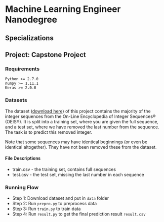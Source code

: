 # Machine Learning Engineer Nanodegree
## Specializations
## Project: Capstone Project

### Requirements

    Python >= 2.7.0
    numpy >= 1.11.1
    Keras >= 2.0.0
    
### Datasets 

The dataset ([download here](https://www.kaggle.com/c/integer-sequence-learning/data "Click to download dataset")) of this project contains the majority of the integer sequences from the On-Line Encyclopedia of Integer Sequences® (OEIS®). It is split into a training set, where you are given the full sequence, and a test set, where we have removed the last number from the sequence. The task is to predict this removed integer.

Note that some sequences may have identical beginnings (or even be identical altogether). They have not been removed these from the dataset.

#### File Descriptions
- train.csv - the training set, contains full sequences
- test.csv - the test set, missing the last number in each sequence

### Running Flow
- Step 1: Download dataset and put in `data` folder
- Step 2: Run `prepro.py` to preprocess data
- Step 3: Run `train.py` to train data
- Step 4: Run `result.py` to get the final prediction result `result.csv`
 
